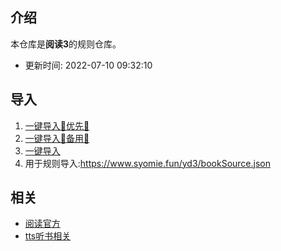 ## 介绍
本仓库是**阅读3**的规则仓库。
- 更新时间: 2022-07-10 09:32:10

## 导入
1. [一键导入💝优先💝](http://www.syomie.fun/yd3/bks.php?u=https://www.syomie.fun/yd3/bookSource.json)
2. [一键导入💝备用💝](http://www.syomie.fun/yd3/bks.php?u=https://mirror.ghproxy.com/https://raw.githubusercontent.com/syomie/yd3/main/bookSource.json)
3. [一键导入](http://www.syomie.fun/yd3/bks.php?u=https://raw.githubusercontent.com/syomie/yd3/main/bookSource.json?t=1646465600)
4. 用于规则导入:https://www.syomie.fun/yd3/bookSource.json

## 相关
- [阅读官方](https://github.com/gedoor/legado)
- [tts听书相关](https://docs.qq.com/doc/DS0xKb1VpS2lZRkVo)
